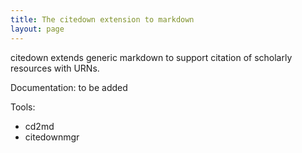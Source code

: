 ```yaml
---
title: The citedown extension to markdown
layout: page
---
```


citedown extends generic markdown to support citation of scholarly resources with URNs.

Documentation: to be added

Tools:

- cd2md
- citedownmgr


